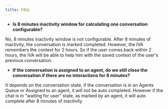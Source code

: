 ```yaml
---
title: FAQs
---
```


- **Is 8 minutes inactivity window for calculating one conversation configurable?**

No, 8 minutes inactivity window is not configurable. After 8 minutes of inactivity, the conversation is marked completed. However, the IVA remembers the context for 2 hours. So if the user comes back within 2 hours, the IVA will be able to help him with the saved context of the user's previous conversation.

- **If the conversation is assigned to an agent, do we still close the conversation if there are no interactions for 8 minutes?**

It depends on the conversation state, if the conversation is in an Agents Queue or Assigned to an agent, it will not be auto completed.
However if the chat is in "waiting for user" state, as marked by an agent, it will auto complete after 8 minutes of inactivity
